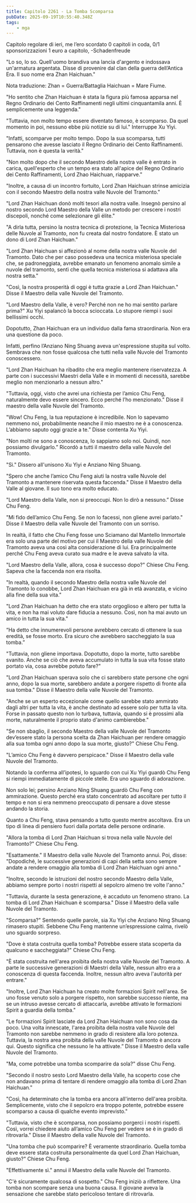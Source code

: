 ```yaml
---
title: Capitolo 2261 - La Tomba Scomparsa
pubDate: 2025-09-19T10:55:40.348Z
tags:
    - mga
---
```



Capitolo regolare di ieri, me l’ero scordato
0 capitoli in coda,
0/1 sponsorizzazioni 1 euro a capitolo,
-Schadenfreude


"Lo so, lo so. Quell'uomo brandiva una lancia d'argento e indossava un'armatura argentata. Disse di provenire dal clan della guerra dell’Antica Era. Il suo nome era Zhan Haichuan." 


Nota traduzione: Zhan = Guerra/Battaglia Haichuan = Mare Fiume.


"Ho sentito che Zhan Haichuan è stata la figura più famosa apparsa nel Regno Ordinario dei Cento Raffinamenti negli ultimi cinquantamila anni. È semplicemente una leggenda."


"Tuttavia, non molto tempo essere diventato famoso, è scomparso. Da quel momento in poi, nessuno ebbe più notizie su di lui." Interruppe Xu Yiyi.


"Infatti, scomparve per molto tempo. Dopo la sua scomparsa, tutti pensarono che avesse lasciato il Regno Ordinario dei Cento Raffinamenti. Tuttavia, non è questa la verità."


"Non molto dopo che il secondo Maestro della nostra valle è entrato in carica, quell'esperto che un tempo era stato all'apice del Regno Ordinario dei Cento Raffinamenti, Lord Zhao Haichuan, riapparve."


"Inoltre, a causa di un incontro fortuito, Lord Zhan Haichuan strinse amicizia con il secondo Maestro della nostra valle Nuvole del Tramonto."


"Lord Zhan Haichuan donò molti tesori alla nostra valle. Insegnò persino al nostro secondo Lord Maestro della Valle un metodo per crescere i nostri discepoli, nonché come selezionare gli élite."


"A dirla tutta, persino la nostra tecnica di protezione, la Tecnica Misteriosa delle Nuvole al Tramonto, non fu creata dal nostro fondatore. È stato un dono di Lord Zhan Haichuan."


"Lord Zhan Haichuan si affezionò al nome della nostra valle Nuvole del Tramonto. Dato che per caso possedeva una tecnica misteriosa speciale che, se padroneggiata, avrebbe emanato un fenomeno anomalo simile a nuvole del tramonto, sentì che quella tecnica misteriosa si adattava alla nostra setta."


"Così, la nostra prosperità di oggi è tutta grazie a Lord Zhan Haichuan." Disse il Maestro della valle Nuvole del Tramonto.


"Lord Maestro della Valle, è vero? Perché non ne ho mai sentito parlare prima?" Xu Yiyi spalancò la bocca scioccata. Lo stupore riempì i suoi bellissimi occhi.


Dopotutto, Zhan Haichuan era un individuo dalla fama straordinaria. Non era una questione da poco.


Infatti, perfino l’Anziano Ning Shuang aveva un'espressione stupita sul volto. Sembrava che non fosse qualcosa che tutti nella valle Nuvole del Tramonto conoscessero.


"Lord Zhan Haichuan ha ribadito che era meglio mantenere riservatezza. A parte con i successivi Maestri della Valle e in momenti di necessità, sarebbe meglio non menzionarlo a nessun altro."


"Tuttavia, oggi, visto che avrei una richiesta per l’amico Chu Feng, naturalmente devo essere sincero. Ecco perché l’ho menzionato." Disse il maestro della valle Nuvole del Tramonto.


"Wow! Chu Feng, la tua reputazione è incredibile. Non lo sapevamo nemmeno noi, probabilmente neanche il mio maestro ne è a conoscenza. L’abbiamo saputo oggi grazie a te.” Disse contenta Xu Yiyi.


"Non molti ne sono a conoscenza, lo sappiamo solo noi. Quindi, non possiamo divulgarlo.” Ricordò a tutti il maestro della valle Nuvole del Tramonto.


"Sì." Dissero all'unisono Xu Yiyi e Anziano Ning Shuang.


"Spero che anche l’amico Chu Feng aiuti la nostra valle Nuvole del Tramonto a mantenere riservata questa faccenda." Disse il Maestro della Valle al giovane. Il suo tono era molto educato.


"Lord Maestro della Valle, non si preoccupi. Non lo dirò a nessuno.” Disse Chu Feng.


"Mi fido dell’amico Chu Feng. Se non lo facessi, non gliene avrei parlato." Disse il Maestro della valle Nuvole del Tramonto con un sorriso.


In realtà, il fatto che Chu Feng fosse uno Sciamano dal Mantello Immortale era solo una parte del motivo per cui il Maestro della valle Nuvole del Tramonto aveva una così alta considerazione di lui. Era principalmente perché Chu Feng aveva curato sua madre e le aveva salvato la vita.


"Lord Maestro della Valle, allora, cosa è successo dopo?" Chiese Chu Feng. Sapeva che la faccenda non era risolta.


"In realtà, quando il secondo Maestro della nostra valle Nuvole del Tramonto lo conobbe, Lord Zhan Haichuan era già in età avanzata, e vicino alla fine della sua vita."


"Lord Zhan Haichuan ha detto che era stato orgoglioso e altero per tutta la vita, e non ha mai voluto dare fiducia a nessuno. Così, non ha mai avuto un amico in tutta la sua vita."


“Ha detto che innumerevoli persone avrebbero cercato di ottenere la sua eredità, se fosse morto. Era sicuro che avrebbero saccheggiato la sua tomba.”


"Tuttavia, non gliene importava. Dopotutto, dopo la morte, tutto sarebbe svanito. Anche se ciò che aveva accumulato in tutta la sua vita fosse stato portato via, cosa avrebbe potuto fare?"


"Lord Zhan Haichuan sperava solo che ci sarebbero state persone che ogni anno, dopo la sua morte, sarebbero andate a porgere rispetto di fronte alla sua tomba." Disse il Maestro della valle Nuvole del Tramonto.


"Anche se un esperto eccezionale come quello sarebbe stato ammirato dagli altri per tutta la vita, è anche destinato ad essere solo per tutta la vita. Forse in passato questo non lo turbava, tuttavia, quando si è prossimi alla morte, naturalmente il proprio stato d'animo cambierebbe."


"Se non sbaglio, il secondo Maestro della valle Nuvole del Tramonto dev’essere stato la persona scelta da Zhan Haichuan per rendere omaggio alla sua tomba ogni anno dopo la sua morte, giusto?" Chiese Chu Feng.


"L’amico Chu Feng è davvero perspicace." Disse il Maestro della valle Nuvole del Tramonto.


Notando la conferma all’ipotesi, lo sguardo con cui Xu Yiyi guardò Chu Feng si riempì immediatamente di piccole stelle. Era uno sguardo di adorazione.


Non solo lei; persino Anziano Ning Shuang guardò Chu Feng con ammirazione. Questo perché era stato concentrato ad ascoltare per tutto il tempo e non si era nemmeno preoccupato di pensare a dove stesse andando la storia.


Quanto a Chu Feng, stava pensando a tutto questo mentre ascoltava. Era un tipo di linea di pensiero fuori dalla portata delle persone ordinarie.


"Allora la tomba di Lord Zhan Haichuan si trova nella valle Nuvole del Tramonto?" Chiese Chu Feng.


"Esattamente." Il Maestro della valle Nuvole del Tramonto annuì. Poi, disse: "Dopodiché, le successive generazioni di capi della setta sono sempre andate a rendere omaggio alla tomba di Lord Zhan Haichuan ogni anno."


"Inoltre, secondo le istruzioni del nostro secondo Maestro della Valle, abbiamo sempre porto i nostri rispetti al sepolcro almeno tre volte l'anno."


"Tuttavia, durante la sesta generazione, è accaduto un fenomeno strano. La tomba di Lord Zhan Haichuan è scomparsa." Disse il Maestro della valle Nuvole del Tramonto.


"Scomparsa?" Sentendo quelle parole, sia Xu Yiyi che Anziano Ning Shuang rimasero stupiti. Sebbene Chu Feng mantenne un’espressione calma, rivelò uno sguardo sorpreso.


"Dove è stata costruita quella tomba? Potrebbe essere stata scoperta da qualcuno e saccheggiata?" Chiese Chu Feng.


"È stata costruita nell'area proibita della nostra valle Nuvole del Tramonto. A parte le successive generazioni di Maestri della Valle, nessun altro era a conoscenza di questa faccenda. Inoltre, nessun altro aveva l'autorità per entrare."


"Inoltre, Lord Zhan Haichuan ha creato molte formazioni Spirit nell'area. Se uno fosse venuto solo a porgere rispetto, non sarebbe successo niente, ma se un intruso avesse cercato di attaccarla, avrebbe attivato le formazioni Spirit a guardia della tomba."


"Le formazioni Spirit lasciate da Lord Zhan Haichuan non sono cosa da poco. Una volta innescate, l'area proibita della nostra valle Nuvole del Tramonto non sarebbe nemmeno in grado di resistere alla loro potenza.
Tuttavia, la nostra area proibita della valle Nuvole del Tramonto è ancora qui. Questo significa che nessuno le ha attivate.” Disse il Maestro della valle Nuvole del Tramonto.


"Ma, come potrebbe una tomba scomparire da sola?" disse Chu Feng.


"Secondo il nostro sesto Lord Maestro della Valle, ha scoperto cose che non andavano prima di tentare di rendere omaggio alla tomba di Lord Zhan Haichuan."


"Così, ha determinato che la tomba era ancora all'interno dell'area proibita. Semplicemente, visto che il sepolcro era troppo potente, potrebbe essere scomparso a causa di qualche evento imprevisto."


"Tuttavia, visto che è scomparsa, non possiamo porgerci i nostri rispetti. Così, vorrei chiedere aiuto all’amico Chu Feng per vedere se è in grado di ritrovarla." Disse il Maestro della valle Nuvole del Tramonto.


"Una tomba che può scomparire? È veramente straordinario. Quella tomba deve essere stata costruita personalmente da quel Lord Zhan Haichuan, giusto?" Chiese Chu Feng.


"Effettivamente sì." annuì il Maestro della valle Nuvole del Tramonto.


"C'è sicuramente qualcosa di sospetto." Chu Feng iniziò a riflettere. Una tomba non scompare senza una buona causa. Il giovane aveva la sensazione che sarebbe stato pericoloso tentare di ritrovarla.


